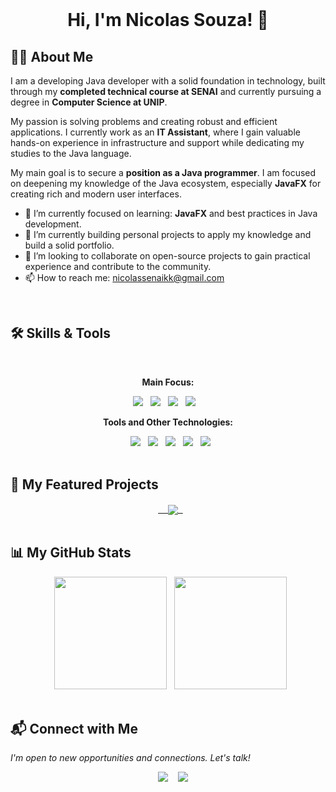 <div align="center">
  
  <h1>Hi, I'm Nicolas Souza! 👋</h1>
</div>

## 👨‍💻 About Me

I am a developing Java developer with a solid foundation in technology, built through my **completed technical course at SENAI** and currently pursuing a degree in **Computer Science at UNIP**.

My passion is solving problems and creating robust and efficient applications. I currently work as an **IT Assistant**, where I gain valuable hands-on experience in infrastructure and support while dedicating my studies to the Java language.

My main goal is to secure a **position as a Java programmer**. I am focused on deepening my knowledge of the Java ecosystem, especially **JavaFX** for creating rich and modern user interfaces.

- 🌱 I’m currently focused on learning: **JavaFX** and best practices in Java development.
- 🔭 I’m currently building personal projects to apply my knowledge and build a solid portfolio.
- 👯 I’m looking to collaborate on open-source projects to gain practical experience and contribute to the community.
- 📫 How to reach me: nicolassenaikk@gmail.com

<br>

## 🛠️ Skills & Tools

<div align="center">
  <p><strong>Main Focus:</strong></p>
  <img src="https://img.shields.io/badge/Java-ED8B00?style=for-the-badge&logo=openjdk&logoColor=white" />
  <img src="https://img.shields.io/badge/JavaFX-007396?style=for-the-badge&logo=java&logoColor=white" />
  <img src="https://img.shields.io/badge/Spring-6DB33F?style=for-the-badge&logo=spring&logoColor=white" />
  <img src="https://img.shields.io/badge/MySQL-00000F?style=for-the-badge&logo=mysql&logoColor=white" />
  
  <p><strong>Tools and Other Technologies:</strong></p>
  <img src="https://img.shields.io/badge/Git-E34F26?style=for-the-badge&logo=git&logoColor=white" />
  <img src="https://img.shields.io/badge/GitHub-100000?style=for-the-badge&logo=github&logoColor=white" />
  <img src="https://img.shields.io/badge/VS_Code-007ACC?style=for-the-badge&logo=visual-studio-code&logoColor=white" />
  <img src="https://img.shields.io/badge/HTML5-E34F26?style=for-the-badge&logo=html5&logoColor=white" />
  <img src="https://img.shields.io/badge/CSS3-1572B6?style=for-the-badge&logo=css3&logoColor=white" />
</div>

<br>

## 🚀 My Featured Projects

<div align="center">
  <a href="https://github.com/NicolasSouza21/JavaFX-Salao">
    <img align="center" src="https://github-readme-stats.vercel.app/api/pin/?username=NicolasSouza21&repo=JavaFX-Salao&theme=dracula&border_color=30A3DC" />
  </a>
</div>

<br>

## 📊 My GitHub Stats

<div align="center">
  <img height="180em" src="https://github-readme-stats.vercel.app/api?username=NicolasSouza21&show_icons=true&theme=dracula&include_all_commits=true&count_private=true"/>
  <img height="180em" src="https://github-readme-stats.vercel.app/api/top-langs/?username=NicolasSouza21&layout=compact&langs_count=7&theme=dracula"/>
</div>

<br>

## 📬 Connect with Me

*I'm open to new opportunities and connections. Let's talk!*

<div align="center"> 
  <a href="https://www.linkedin.com/in/nicolas-souza-015873357/" target="_blank"><img src="https://img.shields.io/badge/-LinkedIn-%230077B5?style=for-the-badge&logo=linkedin&logoColor=white" target="_blank"></a> 
  <a href="mailto:nicolassenaikk@gmail.com"><img src="https://img.shields.io/badge/-Gmail-%23333?style=for-the-badge&logo=gmail&logoColor=white" target="_blank"></a>
</div>
